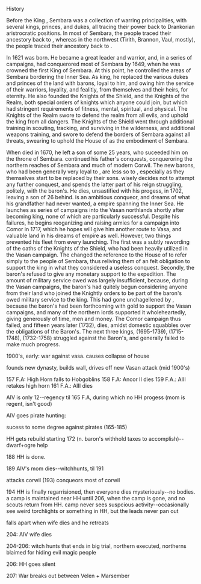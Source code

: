 History

Before the King <name>, Sembara was a collection of warring principalities,
 with several kings, princes, and dukes, all tracing their power back to
 Drankorian aristrocratic positions.
 In most of Sembara, the people traced their ancestory back to <name>, whereas
 in the northwest (Tirith, Brannon, Vaul, mostly), the people traced their
 ancestory back to <name>.

In 1621 <name> was born.
 He became a great leader and warrior, and, in a series of campaigns, had
 conquerored most of Sembara by 1649, when he was crowned the first King
 of Sembara.
 At this point, he controlled the areas of Sembara bordering the Inner Sea.
 As king, he replaced the various dukes and princes of the land with barons,
 loyal to him, and owing him the service of their warriors, loyality, and
 fealitly, from themselves and their heirs, for eternity.
 He also founded the Knights of the Shield, and the Knights of the Realm,
 both special orders of knights which anyone could join, but which had stringent
 requirements of fitness, mental, spiritual, and physical.
 The Knights of the Realm swore to defend the realm from all evils, and
 uphold the king from all dangers.
 The Knights of the Shield went through additional training in scouting,
 tracking, and surviving in the wilderness, and additional weapons training,
 and swore to defend the borders of Sembara against all threats, swearing
 to uphold the House of <name> as the embodiment of Sembara.

When <name> died in 1670, he left a son of some 25 years, who suceeded him
 on the throne of Sembara.
 <name1> continued his father's conquests, conqueroring the northern reaches
 of Sembara and much of modern Corwil.
 The new barons, who had been generally very loyal to <name>, are less so
 to <name1>, especially as they themselves start to be replaced by their
 sons.
 <name1> wisely decides not to attempt any further conquest, and spends
 the latter part of his reign struggling, politely, with the baron's.
 He dies, unsastified with his progess, in 1702, leaving a son of 26 behind.
 <name2> is an ambitious conqueor, and dreams of what his grandfather had
 never wanted, a empire spanning the Inner Sea.
 He launches as series of campaigns into the Vasan northlands shortly after
 becoming king, none of which are particularly successful.
 Despite his failures, he begins reoganizing and raising armies for a campaign
 into Comor in 1717, which he hopes will give him another route to Vasa,
 and valuable land in his dreams of empire as well.
 However, two things prevented his fleet from every launching.
 The first was a subtly rewording of the oaths of the Knights of the Shield,
 who had been heavily utilized in the Vasan campaign.
 The changed the reference to the House of <name> to refer simply to the people of Sembara, thus reliving them of an felt obligation to support the king in what they  considered a useless conquest.
 Secondly, the baron's refused to give any monetary support to the expedition.
 The amount of military service owed was largely insufficient, because,
 during the Vasan campaigns, the baron's had quitely begun considering anyone
 from their land who joined the Knightly orders to be part of the baron's
 owed military service to the king.
 This had gone unchagellened by <name2>, because the baron's had been forthcoming with gold to support the Vasan campaigns, and many of the northern lords
 supported it wholeheartedly, giving generously of time, men and money. The Comor campaign thus failed, and fifteen years later (1732), <name2>
 dies, amidst domestic squabbles over the obligations of the Baron's.
 The next three kings, <name3> (1695-1739), <name4> (1715-1748), <name5>
 (1732-1758) struggled against the Baron's, and generally failed to make
 much progress.

1900's, early: war against vasa.
 causes collapse of <name> house

<name6> founds new dynasty, builds wall, drives off new Vasan attack (mid
 1900's)

157 F.A: High Horn falls to Hobgoblins
158 F.A: Ancor II dies
159 F.A.: AIII retakes high horn
161 F.A.: AIII dies

AIV is only 12--regency til 165 F.A, during which no HH progess (mom is regent,
 isn't good)

AIV goes pirate hunting:

sucess to some degree against pirates (165-185)

HH gets rebuild starting 172 (n.
 baron's withhold taxes to accomplish)--dwarf+ogre help

188 HH is done.

189 AIV's mom dies--witchhunts, til 191

attacks corwil (193)
conqueors most of corwil

194 HH is finally regarrisioned, then everyone dies mysteriously--no bodies.
 a camp is maintained near HH until 206, when the camp is gone, and no scouts
 return from HH.
 camp never sees suspcious activity--occasionally see weird torchlights
 or something in HH, but the leads never pan out

falls apart when wife dies and he retreats

204: AIV wife dies

204-206: witch hunts that ends in big trial, northern executed, northerns
 blaimed for hiding evil magic people

206: HH goes silent

207: War breaks out between Velen + Marsember